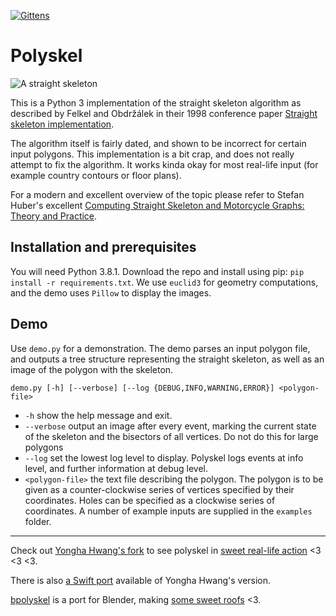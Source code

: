 [![Gittens](http://gittens.r15.railsrumble.com//badge/Botffy/polyskel)](http://gittens.r15.railsrumble.com/gitten/Botffy/polyskel)

# Polyskel

<img src="doc/example.png" alt="A straight skeleton"/>

This is a Python 3 implementation of the straight skeleton algorithm as described by Felkel and Obdržálek in their 1998 conference paper [Straight skeleton implementation](doc/StraightSkeletonImplementation.pdf).

The algorithm itself is fairly dated, and shown to be incorrect for certain input polygons.
This implementation is a bit crap, and does not really attempt to fix the algorithm.
It works kinda okay for most real-life input (for example country contours or floor plans).

For a modern and excellent overview of the topic please refer to Stefan Huber's excellent [Computing Straight Skeleton and Motorcycle Graphs: Theory and Practice](https://www.sthu.org/research/publications/files/phdthesis.pdf).

## Installation and prerequisites

You will need Python 3.8.1.
Download the repo and install using pip: `pip install -r requirements.txt`.
We use `euclid3` for geometry computations, and the demo uses `Pillow` to display the images.

## Demo

Use `demo.py` for a demonstration.
The demo parses an input polygon file, and outputs a tree structure representing the straight skeleton, as well as an image of the polygon with the skeleton.

`demo.py [-h] [--verbose] [--log {DEBUG,INFO,WARNING,ERROR}] <polygon-file>`

- `-h` show the help message and exit.
- `--verbose` output an image after every event, marking the current state of the skeleton and the bisectors of all vertices. Do not do this for large polygons
- `--log` set the lowest log level to display. Polyskel logs events at info level, and further information at debug level.
- `<polygon-file>` the text file describing the polygon. The polygon is to be given as a counter-clockwise series of vertices specified by their coordinates. Holes can be specified as a clockwise series of coordinates. A number of example inputs are supplied in the `examples` folder.

---

Check out [Yongha Hwang's fork](https://github.com/yonghah/polyskel) to see polyskel in [sweet real-life action](https://github.com/yonghah/polyskel/blob/master/Create%20layout%20network%20using%20straight%20skeletons%20.ipynb) <3 <3 <3.

There is also [a Swift port](https://github.com/andygeers/Polyskel-Swift) available of Yongha Hwang's version.

[bpolyskel](https://github.com/prochitecture/bpypolyskel) is a port for Blender, making [some sweet roofs](https://user-images.githubusercontent.com/613295/94917497-4fd8c800-04b9-11eb-89ba-2f4f47f5b416.png) <3.
